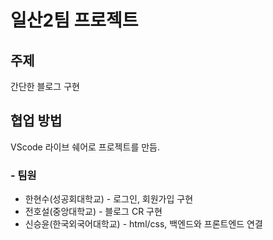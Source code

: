 # 일산2팀 프로젝트
## 주제
간단한 블로그 구현
## 협업 방법
VScode 라이브 쉐어로 프로젝트를 만듬.
### - 팀원
* 한현수(성공회대학교) - 로그인, 회원가입 구현
* 전호설(중앙대학교) - 블로그 CR 구현
* 신승윤(한국외국어대학교) - html/css, 백엔드와 프론트엔드 연결